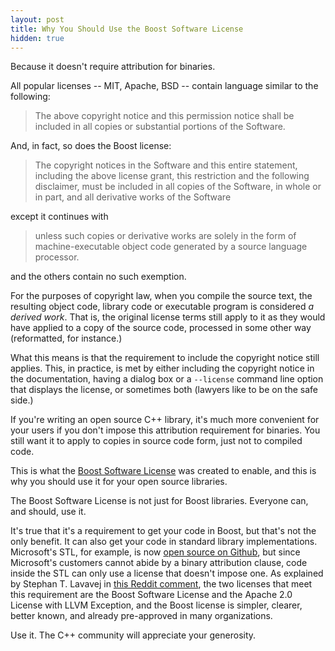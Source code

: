 ```yaml
---
layout: post
title: Why You Should Use the Boost Software License
hidden: true
---
```


Because it doesn't require attribution for binaries.

All popular licenses -- MIT, Apache, BSD -- contain language similar
to the following:

> The above copyright notice and this permission notice shall be
> included in all copies or substantial portions of the Software.

And, in fact, so does the Boost license:

> The copyright notices in the Software and this entire statement, including
> the above license grant, this restriction and the following disclaimer,
> must be included in all copies of the Software, in whole or in part, and
> all derivative works of the Software

except it continues with

> unless such copies or derivative works are solely in the form of
> machine-executable object code generated by a source language processor.

and the others contain no such exemption.

For the purposes of copyright law, when you compile the source text, the
resulting object code, library code or executable program is considered _a
derived work_. That is, the original license terms still apply to it as they
would have applied to a copy of the source code, processed in some other way
(reformatted, for instance.)

What this means is that the requirement to include the copyright notice
still applies. This, in practice, is met by either including the copyright
notice in the documentation, having a dialog box or a `--license` command
line option that displays the license, or sometimes both (lawyers like to
be on the safe side.)

If you're writing an open source C++ library, it's much more convenient for
your users if you don't impose this attribution requirement for binaries.
You still want it to apply to copies in source code form, just not to
compiled code.

This is what the
[Boost Software License](https://www.boost.org/LICENSE_1_0.txt) was created
to enable, and this is why you should use it for your open source libraries.

The Boost Software License is not just for Boost libraries. Everyone can,
and should, use it.

It's true that it's a requirement to get your code in Boost, but that's not
the only benefit. It can also get your code in standard library
implementations. Microsoft's STL, for example, is now
[open source on Github](https://github.com/microsoft/STL), but since
Microsoft's customers cannot abide by a binary attribution clause, code
inside the STL can only use a license that doesn't impose one. As explained
by Stephan T. Lavavej in [this Reddit comment](https://www.reddit.com/r/cpp/comments/gr18ig/faster_integer_parsing/frxbit4/),
the two licenses that meet this requirement are the Boost Software License
and the Apache 2.0 License with LLVM Exception, and the Boost license is
simpler, clearer, better known, and already pre-approved in many
organizations.

Use it. The C++ community will appreciate your generosity.
